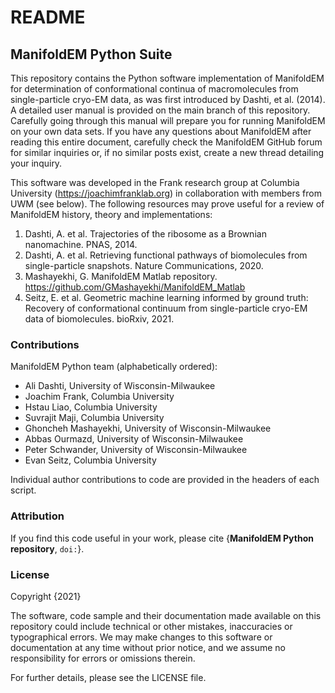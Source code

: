 # README
## ManifoldEM Python Suite

This repository contains the Python software implementation of ManifoldEM for determination of conformational continua of macromolecules from single-particle cryo-EM data, as was first introduced by Dashti, et al. (2014). A detailed user manual is provided on the main branch of this repository. Carefully going through this manual will prepare you for running ManifoldEM on your own data sets. If you have any questions about ManifoldEM after reading this entire document, carefully check the ManifoldEM GitHub forum for similar inquiries or, if no similar posts exist, create a new thread detailing your inquiry. 

This software was developed in the Frank research group at Columbia University (https://joachimfranklab.org) in collaboration with members from UWM (see below). The following resources may prove useful for a review of ManifoldEM history, theory and implementations:
1. Dashti, A. et al. Trajectories of the ribosome as a Brownian nanomachine. PNAS, 2014.
2. Dashti, A. et al. Retrieving functional pathways of biomolecules from single-particle snapshots. Nature Communications, 2020.
3. Mashayekhi, G. ManifoldEM Matlab repository. https://github.com/GMashayekhi/ManifoldEM_Matlab
4. Seitz, E. et al. Geometric machine learning informed by ground truth: Recovery of conformational continuum from single-particle cryo-EM data of biomolecules. bioRxiv, 2021.

### Contributions
ManifoldEM Python team (alphabetically ordered):

- Ali Dashti, University of Wisconsin-Milwaukee
- Joachim Frank, Columbia University
- Hstau Liao, Columbia University
- Suvrajit Maji, Columbia University
- Ghoncheh Mashayekhi, University of Wisconsin-Milwaukee
- Abbas Ourmazd, University of Wisconsin-Milwaukee
- Peter Schwander, University of Wisconsin-Milwaukee
- Evan Seitz, Columbia University

Individual author contributions to code are provided in the headers of each script.

### Attribution
If you find this code useful in your work, please cite {**ManifoldEM Python repository**, `doi:`}.

### License
Copyright {2021}

The software, code sample and their documentation made available on this repository could include technical or other mistakes, inaccuracies or typographical errors. We may make changes to this software or documentation at any time without prior notice, and we assume no responsibility for errors or omissions therein.

For further details, please see the LICENSE file. 